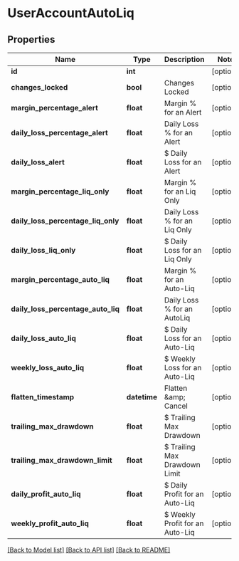 # UserAccountAutoLiq

## Properties
Name | Type | Description | Notes
------------ | ------------- | ------------- | -------------
**id** | **int** |  | [optional] 
**changes_locked** | **bool** | Changes Locked | [optional] 
**margin_percentage_alert** | **float** | Margin % for an Alert | [optional] 
**daily_loss_percentage_alert** | **float** | Daily Loss % for an Alert | [optional] 
**daily_loss_alert** | **float** | $ Daily Loss for an Alert | [optional] 
**margin_percentage_liq_only** | **float** | Margin % for an Liq Only | [optional] 
**daily_loss_percentage_liq_only** | **float** | Daily Loss % for an Liq Only | [optional] 
**daily_loss_liq_only** | **float** | $ Daily Loss for an Liq Only | [optional] 
**margin_percentage_auto_liq** | **float** | Margin % for an Auto-Liq | [optional] 
**daily_loss_percentage_auto_liq** | **float** | Daily Loss % for an AutoLiq | [optional] 
**daily_loss_auto_liq** | **float** | $ Daily Loss for an Auto-Liq | [optional] 
**weekly_loss_auto_liq** | **float** | $ Weekly Loss for an Auto-Liq | [optional] 
**flatten_timestamp** | **datetime** | Flatten &amp;amp; Cancel | [optional] 
**trailing_max_drawdown** | **float** | $ Trailing Max Drawdown | [optional] 
**trailing_max_drawdown_limit** | **float** | $ Trailing Max Drawdown Limit | [optional] 
**daily_profit_auto_liq** | **float** | $ Daily Profit for an Auto-Liq | [optional] 
**weekly_profit_auto_liq** | **float** | $ Weekly Profit for an Auto-Liq | [optional] 

[[Back to Model list]](../README.md#documentation-for-models) [[Back to API list]](../README.md#documentation-for-api-endpoints) [[Back to README]](../README.md)


